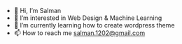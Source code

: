 - 👋 Hi, I’m Salman
- 👀 I’m interested in Web Design & Machine Learning
- 🌱 I’m currently learning how to create wordpress theme
- 📫 How to reach me salman.1202@gmail.com

<!---
salmansaidr/salmansaidr is a ✨ special ✨ repository because its `README.md` (this file) appears on your GitHub profile.
You can click the Preview link to take a look at your changes.
--->
